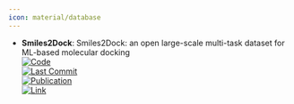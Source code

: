 ```yaml
---
icon: material/database
---
```


- **Smiles2Dock**: Smiles2Dock: an open large-scale multi-task dataset for ML-based molecular docking  
	[![Code](https://img.shields.io/github/stars/rivas-lab/Smiles2Dock?style=for-the-badge&logo=github)](https://github.com/rivas-lab/Smiles2Dock)  
	[![Last Commit](https://img.shields.io/github/last-commit/rivas-lab/Smiles2Dock?style=for-the-badge&logo=github)](https://github.com/rivas-lab/Smiles2Dock)  
	[![Publication](https://img.shields.io/badge/Publication-Citations:0-blue?style=for-the-badge&logo=bookstack)](https://doi.org/10.1021/acs.jcim.3c01371.s001)  
	[![Link](https://img.shields.io/badge/Link-online-brightgreen?style=for-the-badge&logo=cachet&logoColor=65FF8F)](https://huggingface.co/datasets/tlemenestrel/Smiles2Dock)  
